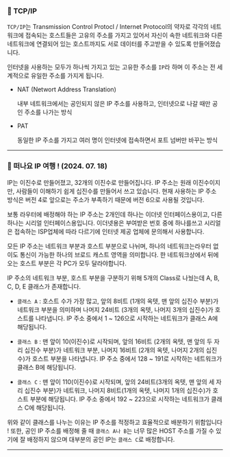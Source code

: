 ### 🔎 TCP/IP

`TCP/IP`는 Transmission Control Protocl / Internet Protocol의 약자로 각각의 네트워크에 접속되는 호스트들은 고유의 주소를 가지고 있어서 자신이 속한 네트워크와 다른 네트워크에 연결되어 있는 호스트까지도 서로 데이터를 주고받을 수 있도록 만들어졌습니다.

인터넷을 사용하는 모두가 하나씩 가지고 있는 고유한 주소를 `IP`라 하며 이 주소는 전 세계적으로 유일한 주소를 가지게 됩니다. 

- NAT (Networt Address Translation)

    내부 네트워크에서는 공인되지 않은 IP 주소를 사용하고, 인터넷으로 나갈 때만 공인 주소를 나가는 방식

- PAT

    동일한 IP 주소를 가지고 여러 명이 인터넷에 접속하면서 포트 넘버만 바꾸는 방식

---

### 🔎 떠나요 IP 여행 ! (2024. 07. 18)

IP는 이진수로 만들어졌고, 32개의 이진수로 만들어집니다. IP 주소는 원래 이진수이지만, 사람들이 이해하기 쉽게 십진수를 만들어서 쓰고 있습니다. 현재 사용하는 IP 주소 방식은 버전 4로 앞으로는 주소가 부족하기 때문에 버전 6으로 사용될 것입니다.

보통 라우터에 배정해야 하는 IP 주소는 2개인데 하나는 이더넷 인터페이스용이고, 다른 하나는 시리얼 인터페이스용입니다. 이더넷용은 부여받은 번호 중에 하나를쓰고 시리얼은 접속하는 ISP업체에 따라 다르기에 인터넷 제공 업체에 문의해서 사용합니다.

모든 IP 주소는 네트워크 부분과 호스트 부분으로 나뉘며, 하나의 네트워크는라우터 없이도 통신이 가능한 하나의 브로드 캐스트 영역을 의미합니다. 한 네트워크상에서 뒤에 오는 호스트 부분은 각 PC가 모두 달라야합니다.

IP 주소의 네트워크 부분, 호스트 부분을 구분하기 위해 5개의 Class로 나눴는데 A, B, C, D, E 클래스가 존재합니다.

- ``클래스 A`` : 호스트 수가 가장 많고, 앞의 8비트 (1개의 옥텟, 맨 앞의 십진수 부분)가 네트워크 부분을 의미하며 나머지 24비트 (3개의 옥텟, 나머지 3개의 십진수)가 호스트를 나타냅니다. IP 주소 중에서 1 ~ 126으로 시작하는 네트워크가 클래스 A에 해당됩니다.

- ``클래스 B`` : 맨 앞이 10(이진수)로 시작되며, 앞의 16비트 (2개의 옥텟, 맨 앞의 두 자리 십진수 부분)가 네트워크 부분, 나머지 16비트 (2개의 옥텟, 나머지 2개의 십진수)가 호스트 부분을 나타냅니다. IP 주소 중에서 128 ~ 191로 시작하는 네트워크가 클래스 B에 해당됩니다.

- ``클래스 C`` : 맨 앞이 110(이진수)로 시작되며, 앞의 24비트(3개의 옥텟, 맨 앞의 세 자리 십진수 부분)가 네트워크, 나머지 8비트(1개의 옥텟, 나머지 1개의 십진수)가 호스트 부분에 해당됩니다. IP 주소 중에서 192 ~ 223으로 시작하는 네트워크가 클래스 C에 해당됩니다.

위와 같이 클래스를 나누는 이유는 IP 주소를 적정하고 효율적으로 배분하기 위함입니다 !
또한, 공인 IP 주소를 배정해 줄 때 ``클래스 A나 B``는 너무 많은 HOST 주소를 가질 수 있기에 잘 배정하지 않으며 대부분의 공인 IP는 ``클래스 C``로 배정합니다.

---